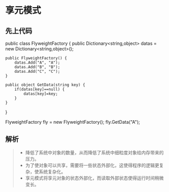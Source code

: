 # 享元模式 

## 先上代码 
public class FlyweightFactory {
    public Dictionary<string,object> datas = new Dictionary<string,object>();

    public FlyweightFactory() {
        datas.Add("A", "A");
        datas.Add("B", "B");
        datas.Add("C", "C");
    }

    public object GetData(string key) {
        if(datas[key]==null) {
			datas[key]=key;
		}
    }
}

FlyweightFactory fly = new FlyweightFactory();
fly.GetData("A");

## 解析
> * 降低了系统中对象的数量，从而降低了系统中细粒度对象给内存带来的压力。
> * 为了使对象可以共享，需要将一些状态外部化，这使得程序的逻辑更复杂，使系统复杂化。
> * 享元模式将享元对象的状态外部化，而读取外部状态使得运行时间稍微变长。